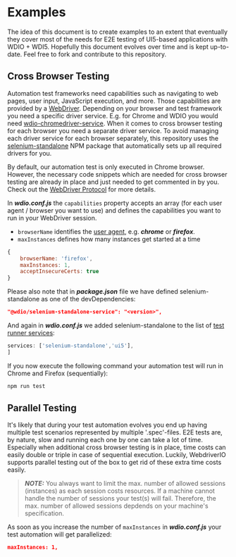 # Examples
The idea of this document is to create examples to an extent that eventually they cover most of the needs for E2E testing of UI5-based applications with WDIO + WDI5.
Hopefully this document evolves over time and is kept up-to-date. Feel free to fork and contribute to this repository.

## Cross Browser Testing
Automation test frameworks need capabilities such as navigating to web pages, user input, JavaScript execution, and more.
Those capabilities are provided by a [WebDriver](https://w3c.github.io/webdriver/webdriver-spec.html).
Depending on your browser and test framework you need a specific driver service. E.g. for Chrome and WDIO you would need [wdio-chromedriver-service](https://www.npmjs.com/package/wdio-chromedriver-service).
When it comes to cross browser testing for each browser you need a separate driver service.
To avoid managing each driver service for each browser separately, this repository uses the [selenium-standalone](https://www.npmjs.com/package/selenium-standalone) NPM package that automatically sets up all required drivers for you. 

By default, our automation test is only executed in Chrome browser.
However, the necessary code snippets which are needed for cross browser testing are already in place and just needed to get commented in by you.
Check out the [WebDriver Protocol](https://w3c.github.io/webdriver/#capabilities) for more details.

In _**wdio.conf.js**_ the `capabilities` property accepts an array (for each user agent / browser you want to use) and defines the capabilities you want to run in your WebDriver session.
- `browserName` identifies the [user agent](https://developer.mozilla.org/en-US/docs/Glossary/User_agent), e.g. _**chrome**_ or **_firefox_**.
- `maxInstances` defines how many instances get started at a time
``` javascript
{
    browserName: 'firefox',
    maxInstances: 1,
    acceptInsecureCerts: true
}
```

Please also note that in _**package.json**_ file we have defined selenium-standalone as one of the devDependencies:
``` json
"@wdio/selenium-standalone-service": "<version>",
```

And again in _**wdio.conf.js**_ we added selenium-standalone to the list of [test runner services](https://webdriver.io/docs/configurationfile):

``` javascript
services: ['selenium-standalone','ui5'],
]
```

If you now execute the following command your automation test will run in Chrome and Firefox (sequentially):
``` bash
npm run test
```

## Parallel Testing
It's likely that during your test automation evolves you end up having multiple test scenarios represented by multiple '.spec'-files.
E2E tests are, by nature, slow and running each one by one can take a lot of time.
Especially when additional cross browser testing is in place, time costs can easily double or triple in case of sequential execution.
Luckily, WebdriverIO supports parallel testing out of the box to get rid of these extra time costs easily.

> **_NOTE:_**  You always want to limit the max. number of allowed sessions (instances) as each session costs resources. If a machine 
> cannot handle the number of sessions your test(s) will fail. Therefore, the max. number of allowed sessions depdends on your machine's specification.

As soon as you increase the number of `maxInstances` in _**wdio.conf.js**_ your test automation will get parallelized:
``` json
maxInstances: 1,
```

